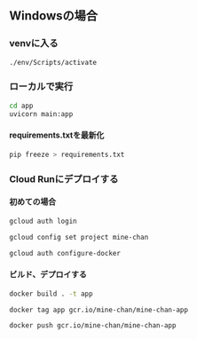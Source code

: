 

## Windowsの場合
### venvに入る
```bash
./env/Scripts/activate
```

### ローカルで実行
```bash
cd app
uvicorn main:app
```
#### requirements.txtを最新化
```bash
pip freeze > requirements.txt
```

### Cloud Runにデプロイする
#### 初めての場合
```bash
gcloud auth login   
```
```bash
gcloud config set project mine-chan
```

```bash
gcloud auth configure-docker
```

#### ビルド、デプロイする
```bash
docker build . -t app 
```
```bash
docker tag app gcr.io/mine-chan/mine-chan-app
```
```bash
docker push gcr.io/mine-chan/mine-chan-app
```